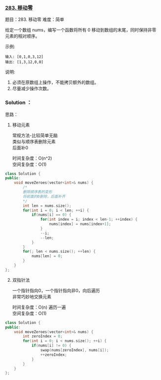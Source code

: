 ### [283. 移动零](https://leetcode-cn.com/problems/move-zeroes/)

题目：283. 移动零
难度：简单

给定一个数组 nums，编写一个函数将所有 0 移动到数组的末尾，同时保持非零元素的相对顺序。

示例:
~~~
输入: [0,1,0,3,12]  
输出: [1,3,12,0,0]  
~~~

说明:
1. 必须在原数组上操作，不能拷贝额外的数组。
2. 尽量减少操作次数。


### Solution ：

思路：

1. 移动元素

    常规方法-比较简单无脑  
    类似与顺序表删除元素  
    后面补0

    时间复杂度：O(n^2)  
    空间复杂度：O(1)

~~~cpp
class Solution {
public:
    void moveZeroes(vector<int>& nums) {
        /*
        删除顺序表的变形
        将前面的0删除，后面补齐
        */
        int len = nums.size();
        for(int i = 0; i < len; ++i) {
            if(nums[i] == 0) {
                for(int index = i; index < len-1; ++index) {
                    nums[index] = nums[index+1];
                }
                --i;
                --len;
            }
        }
        for(; len < nums.size(); ++len) {
            nums[len] = 0;
        }
    }
};
~~~


2. 双指针法

    一个指针指向0，一个指针指向非0，向后遍历  
    非常巧妙地交换元素

    时间复杂度：O(n)  遍历一遍  
    空间复杂度：O(1)

~~~cpp
class Solution {
public:
    void moveZeroes(vector<int>& nums) {
        int zeroIndex = 0;
        for(int i = 0; i < nums.size(); ++i) {
            if(nums[i] != 0) {
                swap(nums[zeroIndex], nums[i]);
                ++zeroIndex;
            }
        }
    }
};
~~~